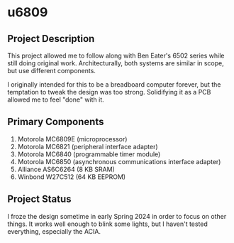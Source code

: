 # u6809

## Project Description

This project allowed me to follow along with Ben Eater's 6502 series while still doing original work.
Architecturally, both systems are similar in scope, but use different components.

I originally intended for this to be a breadboard computer forever, but the temptation to tweak the design was too strong.
Solidifying it as a PCB allowed me to feel "done" with it.

## Primary Components

1. Motorola MC6809E (microprocessor)
2. Motorola MC6821 (peripheral interface adapter)
3. Motorola MC6840 (programmable timer module)
4. Motorola MC6850 (asynchronous communications interface adapter)
5. Alliance AS6C6264 (8 KB SRAM)
6. Winbond W27C512 (64 KB EEPROM)

## Project Status

I froze the design sometime in early Spring 2024 in order to focus on other things. It works well enough to blink some lights, but I haven't tested everything, especially the ACIA.
